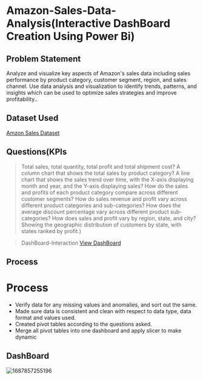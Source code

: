 # Amazon-Sales-Data-Analysis(Interactive DashBoard Creation Using Power Bi)

## Problem Statement
Analyze and visualize key aspects of Amazon's sales data including sales performance by product category, customer segment, region, and sales channel. 
Use data analysis and visualization to identify trends, patterns, and insights which can be used to optimize sales strategies and improve profitability..

## Dataset Used
<a href ="https://s3.ap-south-1.amazonaws.com/new-assets.ccbp.in/frontend/content/data-analytics/Datasets_DA_Track/Amazon+retail+store+dataset.xlsx">Amzon Sales Dataset </a>

## Questions(KPIs
> Total sales, total quantity, total profit and total shipment cost?
> A column chart that shows the total sales by product category?
> A line chart that shows the sales trend over time, with the X-axis displaying month and year, and the Y-axis displaying sales?
> How do the sales and profits of each product category compare across different customer segments?
> How do sales revenue and profit vary across different product categories and sub-categories?
> How does the average discount percentage vary across different product sub-categories?
> How does sales and profit vary by region, state, and city?
> Showing the geographic distribution of customers by state, with states ranked by profit.)

> DashBoard-Interaction <a href="https://github.com/NGirijaapavankuamr/Data-analysis-dashboard/commit/66dde4dcf165d8623bdeb86df39c6acef88b710f">View DashBoard</a>

## Process
# Process 
- Verify data for any missing values and anomalies, and sort out the same. 
- Made sure data is consistent and clean with respect to data type, data format and values used. 
- Created pivot tables according to the questions asked. 
- Merge all pivot tables into one dashboard and apply slicer to make dynamic

## DashBoard
![1687857255196](https://github.com/user-attachments/assets/7ea57839-9e0d-4d9a-8c1f-db9bc2fd0aef)
